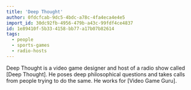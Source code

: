 ```yaml
---
title: 'Deep Thought'
author: 0fdcfcab-9dc5-4bdc-a78c-4fa4eca4e4e5
import_id: 30dc92fb-4956-479b-a43c-99fdf4ce4837
id: 1e89410f-5b33-4158-bb77-a17b07b82614
tags:
  - people
  - sports-games
  - radio-hosts
---
```

Deep Thought is a video game designer and host of a radio show called [Deep Thought]. He poses deep philosophical questions and takes calls from people trying to do the same. He works for [Video Game Guru].